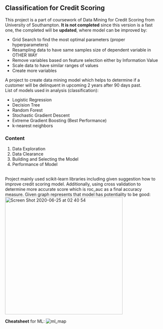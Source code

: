 ## Classification for Credit Scoring

This project is a part of coursework of Data Mining for Credit Scoring from University of Southampton. **It is not completed** since this version is a fast one, the completed will be **updated**, where model can be improved by:
- Grid Search to find the most optimal parameters (proper hyperparameters)
- Resampling data to have same samples size of dependent variable in OTHER WAY
- Remove variables based on feature selection either by Information Value
- Scale data to have similar ranges of values
- Create more variables

A project to create data mining model which helps to determine if a customer will be delinquent in upcoming 2 years after 90 days past.
<br>
List of models used in analysis (classification):
- Logistic Regression
- Decision Tree
- Random Forest
- Stochastic Gradient Descent
- Extreme Gradient Boosting (Best Performance)
- k-nearest neighbors

### Content
1. Data Exploration
2. Data Clearance
3. Building and Selecting the Model
4. Performance of Model
<br>
Project mainly used scikit-learn libraries including given suggestion how to improve credit scoring model. 
Additionally, using cross validation to determine more accurate score which is roc_auc as a final accuracy measure.
Given graph represents that model has potentiality to be good:
<img width="386" alt="Screen Shot 2020-06-25 at 02 40 54" src="https://user-images.githubusercontent.com/37827791/85644064-d6e1fd00-b68d-11ea-8891-44f1ed6965be.png">


**Cheatsheet** for ML:
![ml_map](https://user-images.githubusercontent.com/37827791/85572230-b6358b00-b62c-11ea-81dd-a179d216b258.png)
